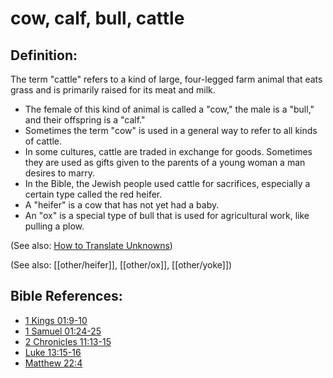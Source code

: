 # cow, calf, bull, cattle #

## Definition: ##

The term "cattle" refers to a kind of large, four-legged farm animal that eats grass and is primarily raised for its meat and milk.

* The female of this kind of animal is called a "cow," the male is a "bull," and their offspring is a "calf."
* Sometimes the term "cow" is used in a general way to refer to all kinds of cattle.
* In some cultures, cattle are traded in exchange for goods. Sometimes they are used as gifts given to the parents of a young woman a man desires to marry.
* In the Bible, the Jewish people used cattle for sacrifices, especially a certain type called the red heifer.
* A "heifer" is a cow that has not yet had a baby.
* An "ox" is a special type of bull that is used for agricultural work, like pulling a plow.

(See also: [How to Translate Unknowns](en/ta-vol1/translate/man/translate-unknown))

(See also: [[other/heifer]], [[other/ox]], [[other/yoke]])

## Bible References: ##

* [1 Kings 01:9-10](en/tn/1ki/help/01/09)
* [1 Samuel 01:24-25](en/tn/1sa/help/01/24)
* [2 Chronicles 11:13-15](en/tn/2ch/help/11/13)
* [Luke 13:15-16](en/tn/luk/help/13/15)
* [Matthew 22:4](en/tn/mat/help/22/04)